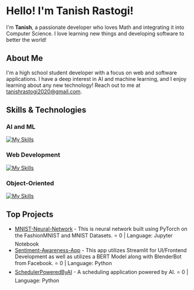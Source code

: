 # Hello! I'm Tanish Rastogi!

I'm **Tanish**, a passionate developer who loves Math and integrating it into Computer Science. I love learning new things and developing software to better the world!

## About Me

I'm a high school student developer with a focus on web and software applications. I have a deep interest in AI and machine learning, and I enjoy learning about any new technology! Reach out to me at tanishrastogi2020@gmail.com.

## Skills & Technologies
### AI and ML
[![My Skills](https://skillicons.dev/icons?i=py,pytorch,sklearn,opencv&perline=8)](https://skillicons.dev)
### Web Development
[![My Skills](https://skillicons.dev/icons?i=html,css,js,flask,firebase&perline=8)](https://skillicons.dev)
### Object-Oriented
[![My Skills](https://skillicons.dev/icons?i=java,cpp,raspberrypi,arduino,ros&perline=8)](https://skillicons.dev)

## Top Projects

- [MNIST-Neural-Network](https://github.com/codertanish/MNIST-Neural-Network) - This is neural network built using PyTorch on the FashionMNIST and MNIST Datasets. ⭐ 0 | Language: Jupyter Notebook
- [Sentiment-Awareness-App](https://github.com/codertanish/Sentiment-Awareness-App) - This app utilizes Streamlit for UI/Frontend Development as well as utilizes a BERT Model along with BlenderBot from Facebook. ⭐ 0 | Language: Python
- [SchedulerPoweredByAI](https://github.com/codertanish/SchedulerPoweredByAI) - A scheduling application powered by AI. ⭐ 0 | Language: Python
